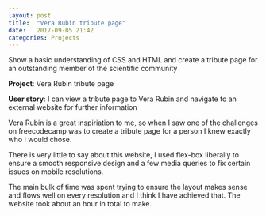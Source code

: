 ```yaml
---
layout: post
title:  "Vera Rubin tribute page"
date:   2017-09-05 21:42
categories: Projects
---
```

Show a basic understanding of CSS and HTML and create a tribute page for an outstanding member of the scientific community

**Project**: Vera Rubin tribute page

**User story**: I can view a tribute page to Vera Rubin and navigate to an external website for further information

Vera Rubin is a great inspiriation to me, so when I saw one of the challenges on freecodecamp was to create a tribute page for a person I knew exactly who I would chose.

There is very little to say about this website, I used flex-box liberally to ensure a smooth responsive design and a few media queries to fix certain issues on mobile resolutions.

The main bulk of time was spent trying to ensure the layout makes sense and flows well on every resolution and I think I have achieved that. The website took about an hour in total to make.
